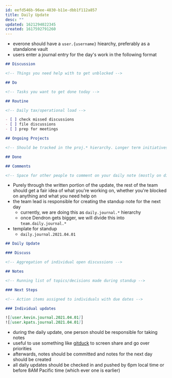 ```yaml
---
id: eefd546b-96ee-4830-b11e-dbb1f112a857
title: Daily Update
desc: ""
updated: 1621294022345
created: 1617592791260
---
```


- everone should have a `user.{username}` hiearchy, preferably as a standalone vault
- users enter a journal entry for the day's work in the following format

```md
## Discussion

<!-- Things you need help with to get unblocked -->

## Do

<!-- Tasks you want to get done today -->

## Routine

<!-- Daily tax/operational load -->

- [ ] check missed discussions
- [ ] file discussions
- [ ] prep for meetings

## Ongoing Projects

<!-- Should be tracked in the proj.* hierarchy. Longer term initiatives -->

## Done

## Comments

<!-- Space for other people to comment on your daily note (mostly on discussion topics) -->
```

- Purely through the written portion of the update, the rest of the team should get a fair idea of what you're working on, whether you're blocked on anything and what you need help on
- the team lead is responsible for creating the standup note for the next day
  - currently, we are doing this as `daily.journal.*` hierarchy
  - once Dendron gets bigger, we will divide this into `team.daily.journal.*`
- template for standup
  - `daily.journal.2021.04.01`

```md
## Daily Update

### Discuss

<!-- Aggregation of individual open discussions -->

## Notes

<!-- Running list of topics/decisions made during standup -->

### Next Steps

<!-- Action items assigned to individuals with due dates -->

### Individual updates

![[user.kevin.journal.2021.04.01]]
![[user.kpats.journal.2021.04.01]]
```

- during the daily update, one person should be responsible for taking notes
- useful to use something like [gitduck](http://gitduck.com/) to screen share and go over priorities
- afterwards, notes should be committed and notes for the next day should be created
- all daily updates should be checked in and pushed by 6pm local time or before 8AM Pacific time (which ever one is earlier)
